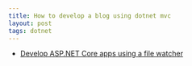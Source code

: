 ```yaml
---
title: How to develop a blog using dotnet mvc
layout: post
tags: dotnet
---
```


*  [Develop ASP.NET Core apps using a file watcher](https://docs.microsoft.com/en-us/aspnet/core/tutorials/dotnet-watch?view=aspnetcore-5.0)